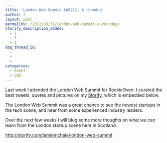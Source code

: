 ```yaml
---
title: 'London Web Summit &#8211; A roundup'
author: 2
layout: post
permalink: /2012/03/31/london-web-summit-a-roundup/
storify_description_added:
  - 1
  - 1
  - 1
dsq_thread_id:
  - 
  - 
  - 
categories:
  - Event
  - LWS
---
```

Last week I attended the London Web Summit for RookieOven. I curated the best tweets, quotes and pictures on my [Storify][1], which is embedded below.

The London Web Summit was a great chance to see the newest startups in the tech scene, and hear from some experienced industry leaders.

Over the next few weeks I will blog some more thoughts on what we can learn from the London startup scene here in Scotland.

http://storify.com/jamiemchale/london-web-summit

 [1]: http://storify.com/jamiemchale/london-web-summit
